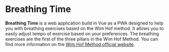 # Breathing Time

**Breathing Time** is a web application build in Vue as a PWA designed to help you with breathing exercises based on the Wim Hof method.
It allows you to easily adjust tempo of exercise based on your preferences. The breathing exercises are the first of the three pillars in the Wim Hof Method. You can find more information on the [Wim Hof Method official website](https://www.wimhofmethod.com/).



